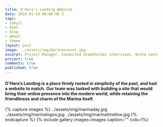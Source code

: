 ```yaml
---
title: O'Hara's Landing Website
date: 2018-01-14 00:00:00 Z
tags:
- jekyll
- moon
- blog
- about
- theme
layout: post
image: ../assets/img/marinasunset.jpg
excerpt: Project Manager. Conducted Stakeholder interviews. Wrote content and sourced images. 
project: true
comments: true
published: true
---
```


#### O’Hara’s Landing is a place firmly rooted in simplicity of the past, and had a website to match. Our team was tasked with building a site that would bring their online presence into the modern world, while retaining the friendliness and charm of the Marina itself. 
 
{% capture images %}
	../assets/img/marinaday.jpg
  ../assets/img/marinalogos.jpg
  ../assets/img/marinatimeline.jpg
{% endcapture %}
{% include gallery images=images caption="" cols=1%}
